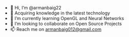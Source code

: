 - 👋 Hi, I’m @armanbaig22
- 👀 Acquiring knowledge in the latest technology
- 🌱 I’m currently learning OpenGL and Neural Networks
- 💞️ I’m looking to collaborate on Open Source Projects
- 📫 Reach me on armanbaig012@gmail.com

<!---
armanbaig22/armanbaig22 is a ✨ special ✨ repository because its `README.md` (this file) appears on your GitHub profile.
You can click the Preview link to take a look at your changes.
--->
